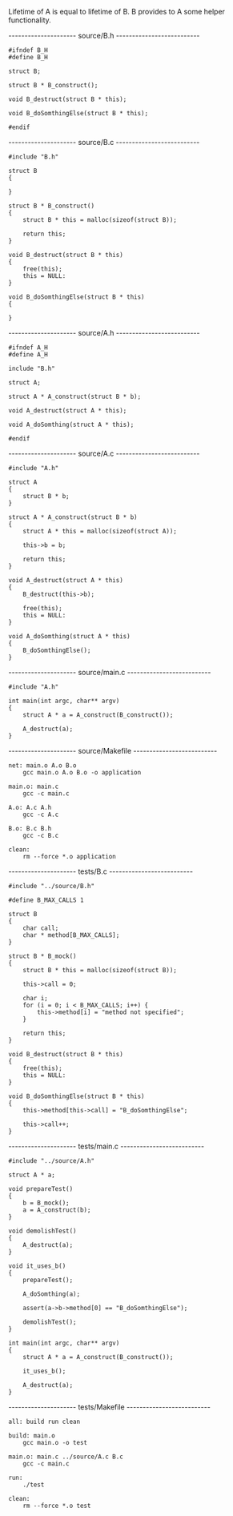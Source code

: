 Lifetime of A is equal to lifetime of B. B provides to A some helper functionality.




--------------------- source/B.h --------------------------
```
#ifndef B_H
#define B_H

struct B;

struct B * B_construct();

void B_destruct(struct B * this);

void B_doSomthingElse(struct B * this);

#endif
```
--------------------- source/B.c --------------------------
```
#include "B.h"

struct B
{
    
}

struct B * B_construct()
{
    struct B * this = malloc(sizeof(struct B));

    return this;
}

void B_destruct(struct B * this)
{
    free(this);
    this = NULL:
}

void B_doSomthingElse(struct B * this)
{

}
```
--------------------- source/A.h --------------------------
```
#ifndef A_H
#define A_H

include "B.h"

struct A;

struct A * A_construct(struct B * b);

void A_destruct(struct A * this);

void A_doSomthing(struct A * this);

#endif
```
--------------------- source/A.c --------------------------
```
#include "A.h"

struct A
{
    struct B * b;
}

struct A * A_construct(struct B * b)
{
    struct A * this = malloc(sizeof(struct A));

    this->b = b;

    return this;
}

void A_destruct(struct A * this)
{
    B_destruct(this->b);

    free(this);
    this = NULL:
}

void A_doSomthing(struct A * this)
{
    B_doSomthingElse();
}
```
--------------------- source/main.c --------------------------
```
#include "A.h"

int main(int argc, char** argv)
{
    struct A * a = A_construct(B_construct());

    A_destruct(a);
}
```
--------------------- source/Makefile --------------------------
```
net: main.o A.o B.o
	gcc main.o A.o B.o -o application

main.o: main.c
	gcc -c main.c

A.o: A.c A.h
	gcc -c A.c

B.o: B.c B.h
	gcc -c B.c

clean:
	rm --force *.o application
```







--------------------- tests/B.c --------------------------
```
#include "../source/B.h"

#define B_MAX_CALLS 1

struct B
{
	char call;
	char * method[B_MAX_CALLS];
}

struct B * B_mock()
{
    struct B * this = malloc(sizeof(struct B));

	this->call = 0;
	
	char i;
	for (i = 0; i < B_MAX_CALLS; i++) {
		this->method[i] = "method not specified";
	}

    return this;
}

void B_destruct(struct B * this)
{
    free(this);
    this = NULL:
}

void B_doSomthingElse(struct B * this)
{
    this->method[this->call] = "B_doSomthingElse";

    this->call++;
}
```
--------------------- tests/main.c --------------------------
```
#include "../source/A.h"

struct A * a;

void prepareTest()
{
    b = B_mock();
    a = A_construct(b);
}

void demolishTest()
{
    A_destruct(a);
}

void it_uses_b()
{
    prepareTest();

    A_doSomthing(a);

    assert(a->b->method[0] == "B_doSomthingElse");

    demolishTest();
}

int main(int argc, char** argv)
{
    struct A * a = A_construct(B_construct());

    it_uses_b();

    A_destruct(a);
}
```
--------------------- tests/Makefile --------------------------
```
all: build run clean

build: main.o
	gcc main.o -o test

main.o: main.c ../source/A.c B.c
	gcc -c main.c

run: 
	./test
	
clean:
	rm --force *.o test
```